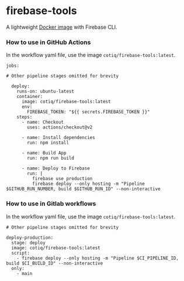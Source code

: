 # firebase-tools

A lightweight [Docker image](https://hub.docker.com/r/cotiq/firebase-tools) with Firebase CLI.

### How to use in GitHub Actions


In the workflow yaml file, use the image `cotiq/firebase-tools:latest`.


```
jobs:

# Other pipeline stages omitted for brevity

  deploy:
    runs-on: ubuntu-latest
    container:
      image: cotiq/firebase-tools:latest
      env:
        FIREBASE_TOKEN: "${{ secrets.FIREBASE_TOKEN }}"
    steps:
      - name: Checkout
        uses: actions/checkout@v2

      - name: Install dependencies
        run: npm install

      - name: Build App
        run: npm run build

      - name: Deploy to Firebase
        run: |
          firebase use production
          firebase deploy --only hosting -m "Pipeline $GITHUB_RUN_NUMBER, build $GITHUB_RUN_ID" --non-interactive

```


### How to use in Gitlab workflows


In the workflow yaml file, use the image `cotiq/firebase-tools:latest`. 


```
# Other pipeline stages omitted for brevity

deploy-production:
  stage: deploy
  image: cotiq/firebase-tools:latest
  script:
    - firebase deploy --only hosting -m "Pipeline $CI_PIPELINE_ID, build $CI_BUILD_ID" --non-interactive
  only:
    - main
```
